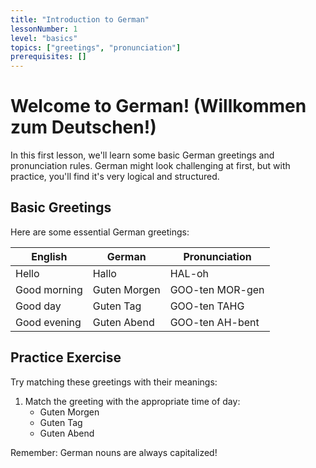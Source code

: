 ```yaml
---
title: "Introduction to German"
lessonNumber: 1
level: "basics"
topics: ["greetings", "pronunciation"]
prerequisites: []
---
```


# Welcome to German! (Willkommen zum Deutschen!)

In this first lesson, we'll learn some basic German greetings and pronunciation rules. German might look challenging at first, but with practice, you'll find it's very logical and structured.

## Basic Greetings

Here are some essential German greetings:

| English | German | Pronunciation |
|---------|---------|--------------|
| Hello | Hallo | HAL-oh |
| Good morning | Guten Morgen | GOO-ten MOR-gen |
| Good day | Guten Tag | GOO-ten TAHG |
| Good evening | Guten Abend | GOO-ten AH-bent |

## Practice Exercise

Try matching these greetings with their meanings:

1. Match the greeting with the appropriate time of day:
   - Guten Morgen
   - Guten Tag
   - Guten Abend

Remember: German nouns are always capitalized!
